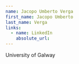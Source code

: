 ```yaml
---
name: Jacopo Umberto Verga
first_name: Jacopo Umberto
last_name: Verga
links:
  - name: LinkedIn
    absolute_url: 
---
```

University of Galway
